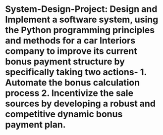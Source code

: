 # System-Design-Project: Design and Implement a software system, using the Python programming principles and methods for a car Interiors company to improve its current bonus payment structure by specifically taking two actions- 1. Automate the bonus calculation process 2. Incentivize the sale sources by developing a robust and competitive dynamic bonus payment plan.
